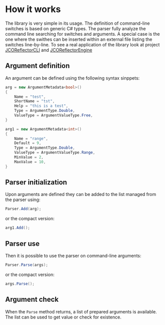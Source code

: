 # How it works

The library is very simple in its usage. The definition of command-line switches is based on generic C# types. The parser fully analyze the command line searching for switches and arguments. A special case is the one where the swithes can be inserted within an external file listing the switches line-by-line.
To see a real application of the library look at project [JCOReflectorCLI](https://github.com/masesgroup/JCOReflector/tree/master/JCOReflector/CLI) and [JCOReflectorEngine](https://github.com/masesgroup/JCOReflector/blob/master/JCOReflector/engine/SharedClasses.cs)

## Argument definition

An argument can be defined using the following syntax sinppets:

```C#
arg = new ArgumentMetadata<bool>()
{
	Name = "test",
	ShortName = "tst",
	Help = "this is a test",
	Type = ArgumentType.Double,
	ValueType = ArgumentValueType.Free,
}

arg1 = new ArgumentMetadata<int>()
{
	Name = "range",
	Default = 9,
	Type = ArgumentType.Double,
	ValueType = ArgumentValueType.Range,
	MinValue = 2,
	MaxValue = 10,
}
```

## Parser initialization

Upon arguments are defined they can be added to the list managed from the parser using:

```C#
Parser.Add(arg);
```

or the compact version:

```C#
arg1.Add();
```

## Parser use

Then it is possible to use the parser on command-line arguments:

```C#
Parser.Parse(args);
```

or the compact version:

```C#
args.Parse();
```

## Argument check

When the `Parse` method returns, a list of prepared arguments is available. The list can be used to get value or check for existence.